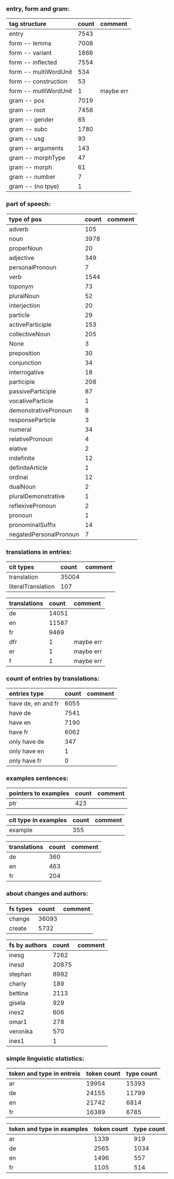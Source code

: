 
### entry, form and gram:

|     tag structure     | count | comment |
|:----------------------|:------|:--------|
|         entry         |  7543 |         |
|     form -- lemma     |  7008 |         |
|    form -- variant    |  1866 |         |
|   form -- inflected   |  7554 |         |
| form -- multiWordUnit |  534  |         |
|  form -- construction |   53  |         |
| form -- mutliWordUnit |   1   |maybe err|
| gram -- pos           | 7019  |         |
| gram -- root          | 7458  |         |
| gram -- gender        | 65    |         |
| gram -- subc          | 1780  |         |
| gram -- usg           | 93    |         |
| gram -- arguments     | 143   |         |
| gram -- morphType     | 47    |         |
| gram -- morph         | 61    |         |
| gram -- number        | 7     |         |
| gram -- (no tpye)     | 1     |         |

### part of speech:

|     type of pos       | count | comment |
|:----------------------|:------|:--------|
| adverb                | 105   |         |
| noun                  | 3978  |         |
| properNoun            | 20    |         |
| adjective             | 349   |         |
| personalPronoun       | 7     |         |
| verb                  | 1544  |         |
| toponym               | 73    |         |
| pluralNoun            | 52    |         |
| interjection          | 20    |         |
| particle              | 29    |         |
| activeParticiple      | 153   |         |
| collectiveNoun        | 205   |         |
| None                  | 3     |         |
| preposition           | 30    |         |
| conjunction           | 34    |         |
| interrogative         | 18    |         |
| participle            | 208   |         |
| passiveParticiple     | 87    |         |
| vocativeParticle      | 1     |         |
| demonstrativePronoun  | 8     |         |
| responseParticle      | 3     |         |
| numeral               | 34    |         |
| relativePronoun       | 4     |         |
| elative               | 2     |         |
| indefinite            | 12    |         |
| definiteArticle       | 1     |         |
| ordinal               | 12    |         |
| dualNoun              | 2     |         |
| pluralDemonstrative   | 1     |         |
| reflexivePronoun      | 2     |         |
| pronoun               | 1     |         |
| pronominalSuffix      | 14    |         |
| negatedPersonalPronoun| 7     |         |

### translations in entries:

|     cit types         | count | comment |
|:----------------------|:------|:--------|
| translation           | 35004 |         |
| literalTranslation    | 107   |         |

|     translations      | count | comment |
|:----------------------|:------|:--------|
| de                    | 14051 |         |
| en                    | 11587 |         |
| fr                    | 9469  |         |
| dfr                   | 1     |maybe err|
| er                    | 1     |maybe err|
| f                     | 1     |maybe err|

### count of entries by translations:

|     entries type      | count | comment |
|:----------------------|:------|:--------|
| have de, en and fr    | 6055  |         |
| have de               | 7541  |         |
| have en               | 7190  |         |
| have fr               | 6062  |         |
| only have de          | 347   |         |
| only have en          | 1     |         |
| only have fr          | 0     |         |


### examples sentences: 

| pointers to examples  | count | comment |
|:----------------------|:------|:--------|
| ptr                   | 423   |         |

| cit type in examples  | count | comment |
|:----------------------|:------|:--------|
| example               | 355   |         |

|     translations      | count | comment |
|:----------------------|:------|:--------|
| de                    | 360   |         |
| en                    | 463   |         |
| fr                    | 204   |         |

### about changes and authors:

|     fs types          | count | comment |
|:----------------------|:------|:--------|
| change                | 36093 |         |
| create                | 5732  |         |

| fs by authors         | count | comment |
|:----------------------|:------|:--------|
| inesg                 | 7262  |         |
| inesd                 | 20875 |         |
| stephan               | 8992  |         |
| charly                | 189   |         |
| bettina               | 2113  |         |
| gisela                | 929   |         |
| ines2                 | 606   |         |
| omar1                 | 278   |         |
| veronika              | 570   |         |
| ines1                 | 1     |         |

### simple linguistic statistics:

| token and type in entreis | token count | type count  |
|:--------------------------|:------------|:------------|
| ar                        | 19954       | 15393       |
| de                        | 24155       | 11799       |
| en                        | 21742       | 6814        |
| fr                        | 16389       | 6785        |

| token and type in examples| token count | type count  |
|:--------------------------|:------------|:------------|
| ar                        | 1339        | 919         |
| de                        | 2565        | 1034        |
| en                        | 1496        | 557         |
| fr                        | 1105        | 514         |
